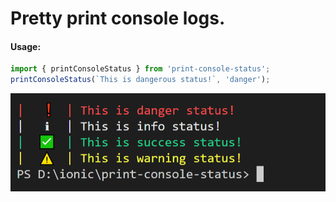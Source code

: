 # Pretty print console logs.

#### Usage:
```js
import { printConsoleStatus } from 'print-console-status';
printConsoleStatus(`This is dangerous status!`, 'danger');
```

![Preview](./print-console-satus.png)